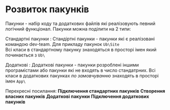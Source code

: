 Розвиток пакунків
====
 
Пакунки - набір коду та додаткових файлів які реалізовують певний логічний функціонал.
Пакунки можна поділити на 2 типи:

Стандартні пакунки
: Стандіртні пакунки - пакунки які є реалізовані командою dev-team. 
  Для прикладу пакунок `Ub\Site`  
  Всі класи в стандартному пакунку знаходяться в просторі імен який починається з `Ub\`  
  
Додаткові
: Додаткові пакунки - пакунки розроблені іншими програмістами або пакунки які не входять
  в число стандатрних. 
  Всі класи в додаткових пакунках *по замовчуванню* знаходять в просторі імен `App\`

Перехресні посилання:
__Підключення стандартних пакунків__
__Створення власних пакунків__
__Додаткові пакунки__
__Підключення додаткових пакунків__

